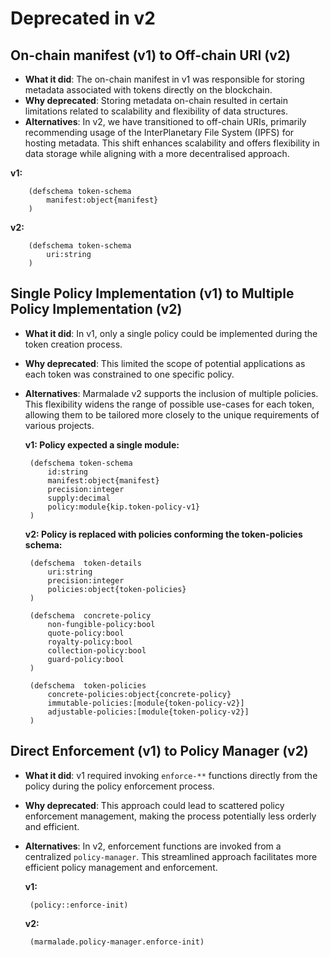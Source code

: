 
# Deprecated in v2

## On-chain manifest (v1) to Off-chain URI (v2)
 

-  **What it did**: The on-chain manifest in v1 was responsible for storing metadata associated with tokens directly on the blockchain.
-  **Why deprecated**: Storing metadata on-chain resulted in certain limitations related to scalability and flexibility of data structures.
-  **Alternatives**: In v2, we have transitioned to off-chain URIs, primarily recommending usage of the InterPlanetary File System (IPFS) for hosting metadata. This shift enhances scalability and offers flexibility in data storage while aligning with a more decentralised approach.

**v1:**
	    
		(defschema token-schema
			manifest:object{manifest}
		)

**v2:**

		(defschema token-schema
			uri:string
		)

  

## Single Policy Implementation (v1) to Multiple Policy Implementation (v2)


-  **What it did**: In v1, only a single policy could be implemented during the token creation process.
-  **Why deprecated**: This limited the scope of potential applications as each token was constrained to one specific policy.
-  **Alternatives**: Marmalade v2 supports the inclusion of multiple policies. This flexibility widens the range of possible use-cases for each token, allowing them to be tailored more closely to the unique requirements of various projects.

	**v1:  Policy expected a single module:**
	  
		(defschema token-schema
			id:string
			manifest:object{manifest}
			precision:integer
			supply:decimal
			policy:module{kip.token-policy-v1}
		)

	**v2:  Policy is replaced with policies conforming the token-policies schema:**

		(defschema  token-details
			uri:string
			precision:integer
			policies:object{token-policies}
		)
 
		(defschema  concrete-policy
			non-fungible-policy:bool
			quote-policy:bool
			royalty-policy:bool
			collection-policy:bool
			guard-policy:bool
		)

		(defschema  token-policies
			concrete-policies:object{concrete-policy}
			immutable-policies:[module{token-policy-v2}]
			adjustable-policies:[module{token-policy-v2}]
		)

## Direct Enforcement (v1) to Policy Manager (v2)



-  **What it did**: v1 required invoking `enforce-**` functions directly from the policy during the policy enforcement process.

-  **Why deprecated**: This approach could lead to scattered policy enforcement management, making the process potentially less orderly and efficient.

-  **Alternatives**: In v2, enforcement functions are invoked from a centralized `policy-manager`. This streamlined approach facilitates more efficient policy management and enforcement.

  	**v1:**
				
		(policy::enforce-init)

	**v2:**
		
		(marmalade.policy-manager.enforce-init)
		

				
		
